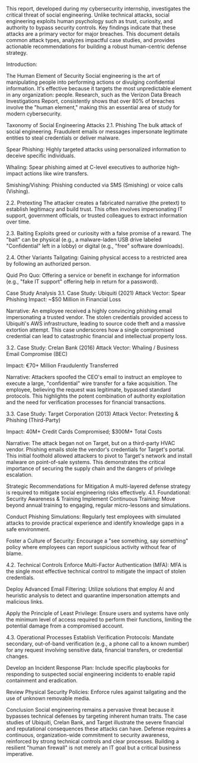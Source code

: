 This report, developed during my cybersecurity internship, investigates the critical threat of social engineering. Unlike technical attacks, social engineering exploits human psychology such as trust, curiosity, and authority to bypass security controls. Key findings indicate that these attacks are a primary vector for major breaches. This document details common attack types, analyzes impactful case studies, and provides actionable recommendations for building a robust human-centric defense strategy.

Introduction: 

The Human Element of Security Social engineering is the art of manipulating people into performing actions or divulging confidential information. It's effective because it targets the most unpredictable element in any organization: people. Research, such as the Verizon Data Breach Investigations Report, consistently shows that over 80% of breaches involve the "human element," making this an essential area of study for modern cybersecurity.

Taxonomy of Social Engineering Attacks 2.1. Phishing The bulk attack of social engineering. Fraudulent emails or messages impersonate legitimate entities to steal credentials or deliver malware.

Spear Phishing: Highly targeted attacks using personalized information to deceive specific individuals.

Whaling: Spear phishing aimed at C-level executives to authorize high-impact actions like wire transfers.

Smishing/Vishing: Phishing conducted via SMS (Smishing) or voice calls (Vishing).

2.2. Pretexting The attacker creates a fabricated narrative (the pretext) to establish legitimacy and build trust. This often involves impersonating IT support, government officials, or trusted colleagues to extract information over time.

2.3. Baiting Exploits greed or curiosity with a false promise of a reward. The "bait" can be physical (e.g., a malware-laden USB drive labeled "Confidential" left in a lobby) or digital (e.g., "free" software downloads).

2.4. Other Variants Tailgating: Gaining physical access to a restricted area by following an authorized person.

Quid Pro Quo: Offering a service or benefit in exchange for information (e.g., "fake IT support" offering help in return for a password).

Case Study Analysis 3.1. Case Study: Ubiquiti (2021) Attack Vector: Spear Phishing
Impact: ~$50 Million in Financial Loss

Narrative: An employee received a highly convincing phishing email impersonating a trusted vendor. The stolen credentials provided access to Ubiquiti's AWS infrastructure, leading to source code theft and a massive extortion attempt. This case underscores how a single compromised credential can lead to catastrophic financial and intellectual property loss.

3.2. Case Study: Crelan Bank (2016) Attack Vector: Whaling / Business Email Compromise (BEC)

Impact: €70+ Million Fraudulently Transferred

Narrative: Attackers spoofed the CEO's email to instruct an employee to execute a large, "confidential" wire transfer for a fake acquisition. The employee, believing the request was legitimate, bypassed standard protocols. This highlights the potent combination of authority exploitation and the need for verification processes for financial transactions.

3.3. Case Study: Target Corporation (2013) Attack Vector: Pretexting & Phishing (Third-Party)

Impact: 40M+ Credit Cards Compromised; $300M+ Total Costs

Narrative: The attack began not on Target, but on a third-party HVAC vendor. Phishing emails stole the vendor's credentials for Target's portal. This initial foothold allowed attackers to pivot to Target's network and install malware on point-of-sale systems. This demonstrates the critical importance of securing the supply chain and the dangers of privilege escalation.

Strategic Recommendations for Mitigation A multi-layered defense strategy is required to mitigate social engineering risks effectively.
4.1. Foundational: Security Awareness & Training Implement Continuous Training: Move beyond annual training to engaging, regular micro-lessons and simulations.

Conduct Phishing Simulations: Regularly test employees with simulated attacks to provide practical experience and identify knowledge gaps in a safe environment.

Foster a Culture of Security: Encourage a "see something, say something" policy where employees can report suspicious activity without fear of blame.

4.2. Technical Controls Enforce Multi-Factor Authentication (MFA): MFA is the single most effective technical control to mitigate the impact of stolen credentials.

Deploy Advanced Email Filtering: Utilize solutions that employ AI and heuristic analysis to detect and quarantine impersonation attempts and malicious links.

Apply the Principle of Least Privilege: Ensure users and systems have only the minimum level of access required to perform their functions, limiting the potential damage from a compromised account.

4.3. Operational Processes Establish Verification Protocols: Mandate secondary, out-of-band verification (e.g., a phone call to a known number) for any request involving sensitive data, financial transfers, or credential changes.

Develop an Incident Response Plan: Include specific playbooks for responding to suspected social engineering incidents to enable rapid containment and eradication.

Review Physical Security Policies: Enforce rules against tailgating and the use of unknown removable media.

Conclusion Social engineering remains a pervasive threat because it bypasses technical defenses by targeting inherent human traits. The case studies of Ubiquiti, Crelan Bank, and Target illustrate the severe financial and reputational consequences these attacks can have. Defense requires a continuous, organization-wide commitment to security awareness, reinforced by strong technical controls and clear processes. Building a resilient "human firewall" is not merely an IT goal but a critical business imperative.

 
